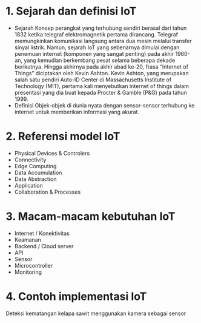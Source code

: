 # 1. Sejarah dan definisi IoT
- Sejarah
Konsep perangkat yang terhubung sendiri berasal dari tahun 1832 ketika telegraf elektromagnetik pertama dirancang. Telegraf memungkinkan komunikasi langsung antara dua mesin melalui transfer sinyal listrik.
Namun, sejarah IoT yang sebenarnya dimulai dengan penemuan internet (komponen yang sangat penting) pada akhir 1960-an, yang kemudian berkembang pesat selama beberapa dekade berikutnya.
Hingga akhirnya pada akhir abad ke-20, frasa “Internet of Things” diciptakan oleh Kevin Ashton.
Kevin Ashton, yang merupakan salah satu pendiri Auto-ID Center di Massachusetts Institute of Technology (MIT), pertama kali menyebutkan internet of things dalam presentasi yang dia buat kepada Procter & Gamble (P&G) pada tahun 1999.
 
- Definisi
Objek-objek di dunia nyata dengan sensor-sensor terhubung ke internet untuk memberikan informasi yang akurat.

# 2. Referensi model IoT
- Physical Devices & Controlers
- Connectivity
- Edge Computing
- Data Accumulation
- Data Abstraction
- Application
- Collaboration & Processes


# 3. Macam-macam kebutuhan IoT
- Internet / Konektivitas
- Keamanan
- Backend / Cloud server
- API
- Sensor
- Microcontroller
- Monitoring


# 4. Contoh implementasi IoT
Deteksi kematangan kelapa sawit menggunakan kamera sebagai sensor
